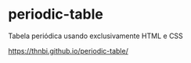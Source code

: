 # periodic-table
Tabela periódica usando exclusivamente HTML e CSS

https://thnbi.github.io/periodic-table/
